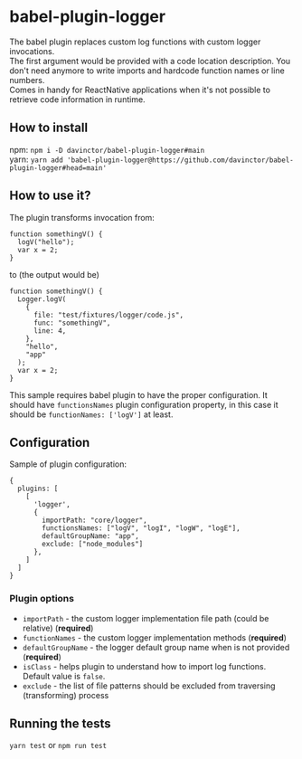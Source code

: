 # babel-plugin-logger
The babel plugin replaces custom log functions with custom logger invocations.  
The first argument would be provided with a code location description. You don't need anymore to write imports and hardcode function names or line numbers.  
Comes in handy for ReactNative applications when it's not possible to retrieve code information in runtime.  

## How to install
npm: `npm i -D davinctor/babel-plugin-logger#main`  
yarn: `yarn add 'babel-plugin-logger@https://github.com/davinctor/babel-plugin-logger#head=main'`

## How to use it?
The plugin transforms invocation from:
```
function somethingV() {
  logV("hello");
  var x = 2;
}
```
to (the output would be)
```
function somethingV() {
  Logger.logV(
    {
      file: "test/fixtures/logger/code.js",
      func: "somethingV",
      line: 4,
    },
    "hello",
    "app"
  );
  var x = 2;
}
```
This sample requires babel plugin to have the proper configuration. It should have `functionsNames` plugin configuration property, in this case it should be `functionNames: ['logV']` at least.

## Configuration
Sample of plugin configuration:
```
{
  plugins: [
    [
      'logger',
      {
        importPath: "core/logger",
        functionsNames: ["logV", "logI", "logW", "logE"],
        defaultGroupName: "app",
        exclude: ["node_modules"]
      },
    ]
  ]
}
```

### Plugin options
- `importPath` - the custom logger implementation file path (could be relative) (**required**)
- `functionNames` - the custom logger implementation methods (**required**)
- `defaultGroupName` - the logger default group name when is not provided (**required**)
- `isClass` - helps plugin to understand how to import log functions. Default value is `false`.
- `exclude` - the list of file patterns should be excluded from traversing (transforming) process

## Running the tests
`yarn test` or `npm run test`

